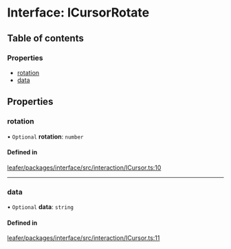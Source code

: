 # Interface: ICursorRotate

## Table of contents

### Properties

- [rotation](ICursorRotate.md#rotation)
- [data](ICursorRotate.md#data)

## Properties

### rotation

• `Optional` **rotation**: `number`

#### Defined in

[leafer/packages/interface/src/interaction/ICursor.ts:10](https://github.com/leaferjs/leafer/blob/4821e21/packages/interface/src/interaction/ICursor.ts#L10)

___

### data

• `Optional` **data**: `string`

#### Defined in

[leafer/packages/interface/src/interaction/ICursor.ts:11](https://github.com/leaferjs/leafer/blob/4821e21/packages/interface/src/interaction/ICursor.ts#L11)
